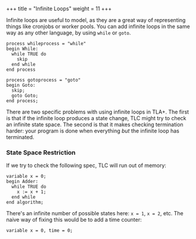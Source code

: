 +++
title = "Infinite Loops"
weight = 11
+++

Infinite loops are useful to model, as they are a great way of representing things like cronjobs or worker pools. You can add infinite loops in the same way as any other language, by using `while` or `goto`.

```tla
process whileprocess = "while"
begin While:
  while TRUE do
    skip
  end while
end process

process gotoprocess = "goto"
begin Goto:
  skip;
  goto Goto;
end process;
```

There are two specific problems with using infinite loops in TLA+. The first is that if the infinite loop produces a state change, TLC might try to check an infinite state space. The second is that it makes checking termination harder: your program is done when everything _but_ the infinite loop has terminated.

### State Space Restriction

If we try to check the following spec, TLC will run out of memory:

```
variable x = 0;
begin Adder:
  while TRUE do
    x := x + 1;
  end while
end algorithm;
```

There's an infinite number of possible states here: `x = 1`, `x = 2`, etc. The naive way of fixing this would be to add a time counter:

```
variable x = 0, time = 0;